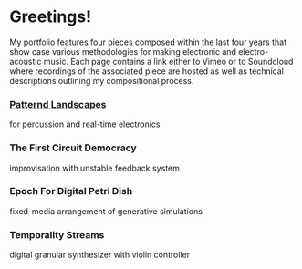# Greetings!

My portfolio features four pieces composed within the last four years that show case various methodologies for making electronic and electro-acoustic music. Each page contains a link either to Vimeo or to Soundcloud where recordings of the associated piece are hosted as well as technical descriptions outlining my compositional process. 

### [Patternd Landscapes](patterned_landscapes.md)
for percussion and real-time electronics

### The First Circuit Democracy
improvisation with unstable feedback system

### Epoch For Digital Petri Dish
fixed-media arrangement of generative simulations

### Temporality Streams
digital granular synthesizer with violin controller
